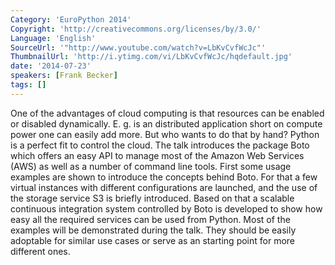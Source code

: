 ```yaml
---
Category: 'EuroPython 2014'
Copyright: 'http://creativecommons.org/licenses/by/3.0/'
Language: 'English'
SourceUrl: '"http://www.youtube.com/watch?v=LbKvCvfWcJc"'
ThumbnailUrl: 'http://i.ytimg.com/vi/LbKvCvfWcJc/hqdefault.jpg'
date: '2014-07-23'
speakers: [Frank Becker]
tags: []
---
```

One of the advantages of cloud computing is that resources can be enabled or disabled dynamically. 
E. g. is an distributed application short on compute power one can easily add more. But who wants to do that by hand? Python is a perfect fit to control the cloud. 
The talk introduces the package Boto which offers an easy API to manage most of the Amazon Web Services (AWS) as well as a number of command line tools. 
First some usage examples are shown to introduce the concepts behind Boto. 
For that a few virtual instances with different configurations are launched, and the use of the storage service S3 is briefly introduced. 
Based on that a scalable continuous integration system controlled by Boto is developed to show how easy all the required services can be used from Python. 
Most of the examples will be demonstrated during the talk. They should be easily adoptable for similar use cases or serve as an starting point for more different ones.